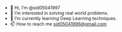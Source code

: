 - 👋 Hi, I’m @sid05041997
- 👀 I’m interested in solving real world problems.
- 🌱 I’m currently learning Deep Learning techniques.
- 📫 How to reach me sid05041996@gmail.com

<!---
sid05041996/sid05041996 is a ✨ special ✨ repository because its `README.md` (this file) appears on your GitHub profile.
You can click the Preview link to take a look at your changes.
--->

